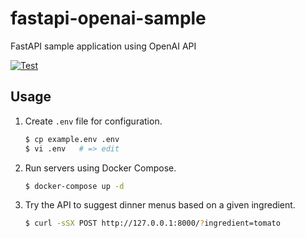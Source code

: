 fastapi-openai-sample
=====================

FastAPI sample application using OpenAI API

[![Test](https://github.com/dceoy/fastapi-openai-sample/actions/workflows/test.yml/badge.svg)](https://github.com/dceoy/fastapi-openai-sample/actions/workflows/test.yml)

Usage
-----

1.  Create `.env` file for configuration.

    ```sh
    $ cp example.env .env
    $ vi .env   # => edit
    ```

2.  Run servers using Docker Compose.

    ```sh
    $ docker-compose up -d
    ```

3.  Try the API to suggest dinner menus based on a given ingredient.

    ```sh
    $ curl -sSX POST http://127.0.0.1:8000/?ingredient=tomato
    ```
